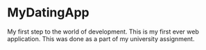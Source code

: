 # MyDatingApp
My first step to the world of development. This is my first ever web application. This was done as a part of my university assignment.
